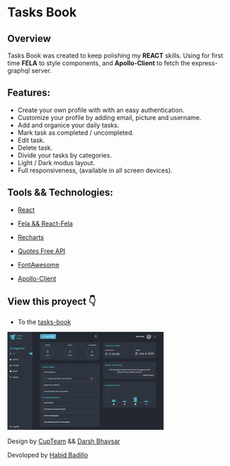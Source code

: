 # Tasks Book

## Overview

Tasks Book was created to keep polishing my **REACT** skills. Using for first time **FELA** to style components, and **Apollo-Client** to fetch the express-graphql server.

## Features:

- Create your own profile with with an easy authentication.
- Customize your profile by adding email, picture and username.
- Add and organice your daily tasks.
- Mark task as completed / uncompleted.
- Edit task.
- Delete task.
- Divide your tasks by categories.
- Light / Dark modus layout.
- Full responsiveness, (available in all screen devices).

## Tools && Technologies:

- [React](https://reactjs.org/)

- [Fela && React-Fela](https://fela.js.org/)
- [Recharts](https://recharts.org/en-US/)
- [Quotes Free API](https://forum.freecodecamp.org/t/free-api-inspirational-quotes-json-with-code-examples/311373)
- [FontAwesome](https://fontawesome.com/)
- [Apollo-Client](https://www.apollographql.com/docs/react/)

## View this proyect 👇

- To the [tasks-book ](https://tasks-book-nine.vercel.app/)

<img src="./src/images/dashboard.png" width="70%"/>

Design by [CupTeam](http://cupteam.com.ua/)
&&
[Darsh Bhavsar](https://www.figma.com/community/file/1075400112363458636)

Devoloped by [Habid Badillo](https://habid-badillo.vercel.app/)
